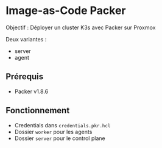# Image-as-Code Packer

Objectif : Déployer un cluster K3s avec Packer sur Proxmox

Deux variantes : 
- server
- agent

## Prérequis

- Packer v1.8.6

## Fonctionnement

- Credentials dans `credentials.pkr.hcl`
- Dossier `worker` pour les agents
- Dossier `server` pour le control plane

